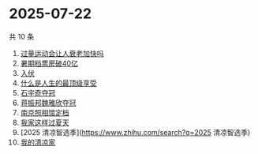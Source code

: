 # 2025-07-22

共 10 条

<!-- BEGIN -->
<!-- 最后更新时间 Tue Jul 22 2025 14:28:51 GMT+0800 (China Standard Time) -->

1. [过量运动会让人衰老加快吗](https://www.zhihu.com/search?q=过量运动会让人衰老加快吗)
1. [暑期档票房破40亿](https://www.zhihu.com/search?q=暑期档票房破40亿)
1. [入伏](https://www.zhihu.com/search?q=入伏)
1. [什么是人生的最顶级享受](https://www.zhihu.com/search?q=什么是人生的最顶级享受)
1. [石宇奇夺冠](https://www.zhihu.com/search?q=石宇奇夺冠)
1. [蒋振邦魏雅欣夺冠](https://www.zhihu.com/search?q=蒋振邦魏雅欣夺冠)
1. [南京照相馆定档](https://www.zhihu.com/search?q=南京照相馆定档)
1. [我家这样过夏天](https://www.zhihu.com/search?q=我家这样过夏天)
1. [2025 清凉智选季](https://www.zhihu.com/search?q=2025 清凉智选季)
1. [我的清凉家](https://www.zhihu.com/search?q=我的清凉家)

<!-- END -->
